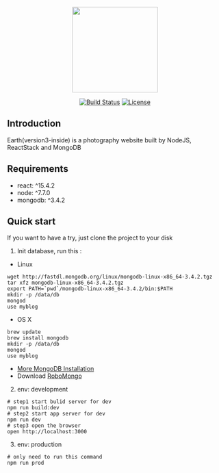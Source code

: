 <p align="center"><a href="https://github.com/feross/standard" target="_blank"><img width="200"src="https://cdn.rawgit.com/feross/standard/master/badge.svg"></a></p>

<p align="center">
  <a href="https://travis-ci.org/muwenzi/Earth"><img src="https://travis-ci.com/muwenzi/Earth.svg?token=65SdnpsEfKTY1qP6fnyh&branch=react-ssr" alt="Build Status"></a>
  <a href="https://github.com/muwenzi/Blog-Webapp/blob/master/LICENSE.md"><img src="https://img.shields.io/pypi/l/Django.svg" alt="License"></a>
  <br>
</p>

## Introduction
Earth(version3-inside) is a photography website built by NodeJS, ReactStack and MongoDB

## Requirements

* react: ^15.4.2
* node: ^7.7.0
* mongodb: ^3.4.2

## Quick start

If you want to have a try, just clone the project to your disk

1. Init database, run this :

- Linux
```shell
wget http://fastdl.mongodb.org/linux/mongodb-linux-x86_64-3.4.2.tgz
tar xfz mongodb-linux-x86_64-3.4.2.tgz
export PATH=`pwd`/mongodb-linux-x86_64-3.4.2/bin:$PATH
mkdir -p /data/db
mongod
use myblog
```

- OS X
```shell
brew update
brew install mongodb
mkdir -p /data/db
mongod
use myblog

```

- [More MongoDB Installation](https://docs.mongodb.com/master/administration/install-community/)
- Download [RoboMongo](https://robomongo.org/)

2. env: development
```shell
# step1 start bulid server for dev
npm run build:dev
# step2 start app server for dev
npm run dev
# step3 open the browser
open http://localhost:3000
```

3. env: production
```shell
# only need to run this command
npm run prod
```
